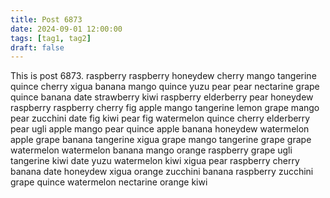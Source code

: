 ```yaml
---
title: Post 6873
date: 2024-09-01 12:00:00
tags: [tag1, tag2]
draft: false
---
```

This is post 6873.
raspberry
raspberry
honeydew
cherry
mango
tangerine
quince
cherry
xigua
banana
mango
quince
yuzu
pear
pear
nectarine
grape
quince
banana
date
strawberry
kiwi
raspberry
elderberry
pear
honeydew
raspberry
raspberry
cherry
fig
apple
mango
tangerine
lemon
grape
mango
pear
zucchini
date
fig
kiwi
pear
fig
watermelon
quince
cherry
elderberry
pear
ugli
apple
mango
pear
quince
apple
banana
honeydew
watermelon
apple
grape
banana
tangerine
xigua
grape
mango
tangerine
grape
grape
watermelon
watermelon
banana
mango
orange
raspberry
grape
ugli
tangerine
kiwi
date
yuzu
watermelon
kiwi
xigua
pear
raspberry
cherry
banana
date
honeydew
xigua
orange
zucchini
banana
raspberry
zucchini
grape
quince
watermelon
nectarine
orange
kiwi
